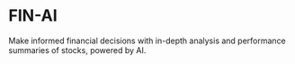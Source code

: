 # FIN-AI
Make informed financial decisions with in-depth analysis and performance summaries of stocks, powered by AI.

